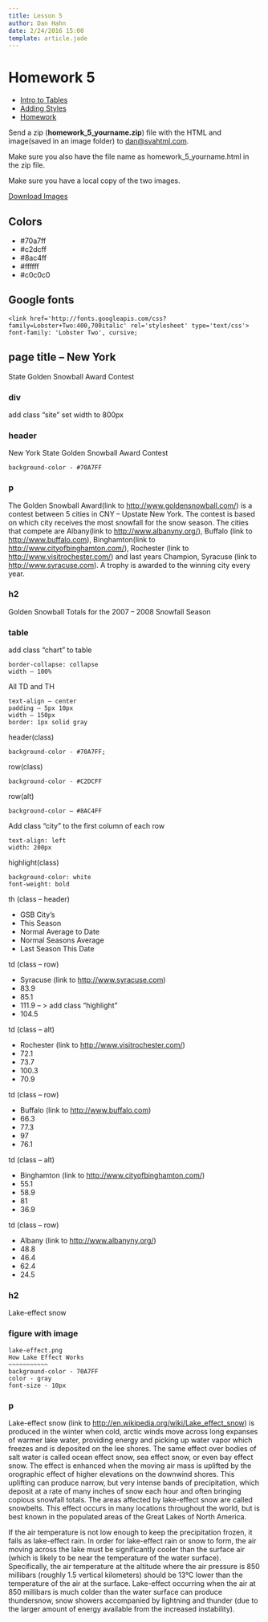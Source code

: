 ```yaml
---
title: Lesson 5
author: Dan Hahn
date: 2/24/2016 15:00
template: article.jade
---
```


# Homework 5

* [Intro to Tables]()
* [Adding Styles](styles.html)
* [Homework](homework.html)

Send a zip (**homework_5_yourname.zip**) file with the HTML and image(saved in an image folder) to dan@svahtml.com.

Make sure you also have the file name as homework_5_yourname.html in the zip file.

Make sure you have a local copy of the two images.

<a href="homework5-images.html" class="btn">Download Images</a>

## Colors

* \#70a7ff
* \#c2dcff
* \#8ac4ff
* \#ffffff
* \#c0c0c0

## Google fonts

    <link href='http://fonts.googleapis.com/css?family=Lobster+Two:400,700italic' rel='stylesheet' type='text/css'>
    font-family: 'Lobster Two', cursive;

## page title – New York

State Golden Snowball Award Contest

### div

  add class “site”
  set width to 800px

### header

  New York State Golden Snowball Award Contest

    background-color - #70A7FF


### p

The Golden Snowball Award(link to http://www.goldensnowball.com/) is a contest between 5 cities in CNY – Upstate New York. The contest is based on which city receives the most snowfall for the snow season. The cities that compete are Albany(link to http://www.albanyny.org/), Buffalo (link to http://www.buffalo.com), Binghamton(link to http://www.cityofbinghamton.com/), Rochester (link to http://www.visitrochester.com/) and last years Champion, Syracuse (link to http://www.syracuse.com). A trophy is awarded to the winning city every year.

### h2

Golden Snowball Totals for the 2007 – 2008 Snowfall Season

### table

add class “chart” to table

    border-collapse: collapse
    width – 100%

All TD and TH

    text-align – center
    padding – 5px 10px
    width – 150px
    border: 1px solid gray

header(class)

    background-color - #70A7FF;

row(class)

    background-color - #C2DCFF

row(alt)

    background-color – #8AC4FF

Add class “city” to the first column of each row

    text-align: left
    width: 200px

highlight(class)

    background-color: white
    font-weight: bold

th (class – header)

* GSB City’s
* This Season
* Normal Average to Date
* Normal Seasons Average
* Last Season This Date

td (class – row)

* Syracuse (link to http://www.syracuse.com)
* 83.9
* 85.1
* 111.9 – > add class “highlight”
* 104.5

td (class – alt)

* Rochester (link to http://www.visitrochester.com/)
* 72.1
* 73.7
* 100.3
* 70.9

td (class – row)

* Buffalo (link to http://www.buffalo.com)
* 66.3
* 77.3
* 97
* 76.1

td (class – alt)

* Binghamton (link to http://www.cityofbinghamton.com/)
* 55.1
* 58.9
* 81
* 36.9

td (class – row)

* Albany (link to http://www.albanyny.org/)
* 48.8
* 46.4
* 62.4
* 24.5

### h2

Lake-effect snow

### figure with image

    lake-effect.png
    How Lake Effect Works
    ~~~~~~~~~~~
    background-color - 70A7FF
    color - gray
    font-size - 10px

### p

Lake-effect snow (link to http://en.wikipedia.org/wiki/Lake_effect_snow) is produced in the winter when cold, arctic winds move across long expanses of warmer lake water, providing energy and picking up water vapor which freezes and is deposited on the lee shores. The same effect over bodies of salt water is called ocean effect snow, sea effect snow, or even bay effect snow. The effect is enhanced when the moving air mass is uplifted by the orographic effect of higher elevations on the downwind shores. This uplifting can produce narrow, but very intense bands of precipitation, which deposit at a rate of many inches of snow each hour and often bringing copious snowfall totals. The areas affected by lake-effect snow are called snowbelts. This effect occurs in many locations throughout the world, but is best known in the populated areas of the Great Lakes of North America.

If the air temperature is not low enough to keep the precipitation frozen, it falls as lake-effect rain. In order for lake-effect rain or snow to form, the air moving across the lake must be significantly cooler than the surface air (which is likely to be near the temperature of the water surface). Specifically, the air temperature at the altitude where the air pressure is 850 millibars (roughly 1.5 vertical kilometers) should be 13°C lower than the temperature of the air at the surface. Lake-effect occurring when the air at 850 millibars is much colder than the water surface can produce thundersnow, snow showers accompanied by lightning and thunder (due to the larger amount of energy available from the increased instability).

<div class="homework-view" data-lesson="lesson5"></div>

